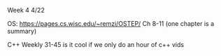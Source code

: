 Week 4 4/22

OS: 
https://pages.cs.wisc.edu/~remzi/OSTEP/
Ch 8-11 (one chapter is a summary)

C++ Weekly 31-45
is it cool if we only do an hour of c++ vids 
